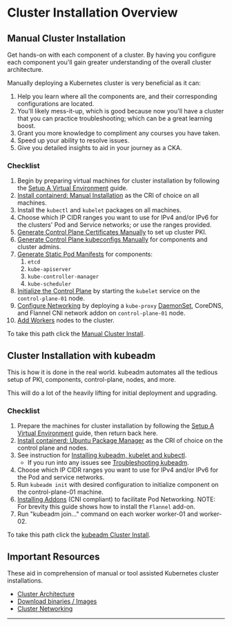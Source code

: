 # Cluster Installation Overview

## Manual Cluster Installation

Get hands-on with each component of a cluster. By having you configure each
component you'll gain greater understanding of the overall cluster architecture.

Manually deploying a Kubernetes cluster is very beneficial as it can:
1. Help you learn where all the components are, and their corresponding
   configurations are located.
2. You'll likely mess-it-up, which is good because now you'll have a cluster
   that you can practice troubleshooting; which can be a great learning boost.
3. Grant you more knowledge to compliment any courses you have taken.
4. Speed up your ability to resolve issues.
5. Give you detailed insights to aid in your journey as a CKA.

### Checklist

1. Begin by preparing virtual machines for cluster installation by following
   the [Setup A Virtual Environment] guide.
2. [Install containerd: Manual Installation] as the CRI of choice on all
   machines.
3. Install the `kubectl` and `kubelet` packages on all machines.
4. Choose which IP CIDR ranges you want to use for IPv4 and/or IPv6 for the
   clusters' Pod and Service networks; or use the ranges provided.
5. [Generate Control Plane Certificates Manually] to set up cluster PKI.
6. [Generate Control Plane kubeconfigs Manually] for components and cluster
   admins.
7. [Generate Static Pod Manifests] for components:
   1. `etcd`
   2. `kube-apiserver`
   3. `kube-controller-manager`
   4. `kube-scheduler`
8. [Initialize the Control Plane] by starting the `kubelet` service on the
   `control-plane-01` node.
9. [Configure Networking] by deploying a `kube-proxy` [DaemonSet], CoreDNS, and
   Flannel CNI network addon on `control-plane-01` node.
10. [Add Workers] nodes to the cluster.

To take this path click the [Manual Cluster Install].

## Cluster Installation with kubeadm

This is how it is done in the real world. kubeadm automates all the tedious
setup of PKI, components, control-plane, nodes, and more.

This will do a lot of the heavily lifting for initial deployment and upgrading.

### Checklist

1. Prepare the machines for cluster installation by following the
   [Setup A Virtual Environment] guide, then return back here.
2. [Install containerd: Ubuntu Package Manager] as the CRI of choice on the
   control plane and nodes.
3. See instruction for [Installing kubeadm, kubelet and kubectl].
    * If you run into any issues see [Troubleshooting kubeadm].
4. Choose which IP CIDR ranges you want to use for IPv4 and/or IPv6 for the
   Pod and service networks.
5. Run `kubeadm init` with desired configuration to initialize component on the
   control-plane-01 machine.
6. [Installing Addons] (CNI compliant) to facilitate Pod Networking.
   NOTE: For brevity this guide shows how to install the `Flannel` add-on.
7. Run "kubeadm join..." command on each worker worker-01 and worker-02.

To take this path click the [kubeadm Cluster Install].

## Important Resources

These aid in comprehension of manual or tool assisted Kubernetes cluster
installations.

* [Cluster Architecture]
* [Download binaries / Images]
* [Cluster Networking]

---

[Install containerd: Ubuntu Package Manager]: /kubernetes/3.0-install-containerd.md#ubuntu-package-manager
[Setup A Virtual Environment]: /kubernetes/2.0-setup-a-virtual-environment.md
[Installing kubeadm, kubelet and kubectl]: https://kubernetes.io/docs/setup/production-environment/tools/kubeadm/install-kubeadm/#installing-kubeadm-kubelet-and-kubectl
[Troubleshooting kubeadm]: https://kubernetes.io/docs/setup/production-environment/tools/kubeadm/troubleshooting-kubeadm/
[Creating a cluster with kubeadm]: https://kubernetes.io/docs/setup/production-environment/tools/kubeadm/create-cluster-kubeadm/
[Cluster Architecture]: https://kubernetes.io/docs/concepts/architecture/#kube-apiserver
[Download binaries / Images]: https://kubernetes.io/releases/download/
[Manual Cluster Install]: /kubernetes/4.0-manual-cluster-install.md
[kubeadm Cluster Install]: /kubernetes/5.0-kubeadm-cluster-install.md
[Installing Addons]: https://kubernetes.io/docs/concepts/cluster-administration/addons/#networking-and-network-policy
[Cluster Networking]: https://kubernetes.io/docs/concepts/cluster-administration/networking/
[Install containerd: Manual Installation]: /kubernetes/3.0-install-containerd.md#manual-installation
[DaemonSet]: /kubernetes/samples/kube-proxy.yaml.tmpl
[Generate Control Plane Certificates Manually]: /kubernetes/4.1-generate-control-plane-certificates-manually.md
[Generate Control Plane kubeconfigs Manually]: /kubernetes/4.2-generate-control-plane-kubeconfigs-manually.md
[Generate Static Pod Manifests]: /kubernetes/4.3-generate-static-pod-manifests.md
[Initialize the Control Plane]: /kubernetes/4.4-initialize-the-control-plane.md
[Configure Networking]: /kubernetes/4.5-configure-networking.md
[Add Workers]: /kubernetes/4.6-add-workers.md
